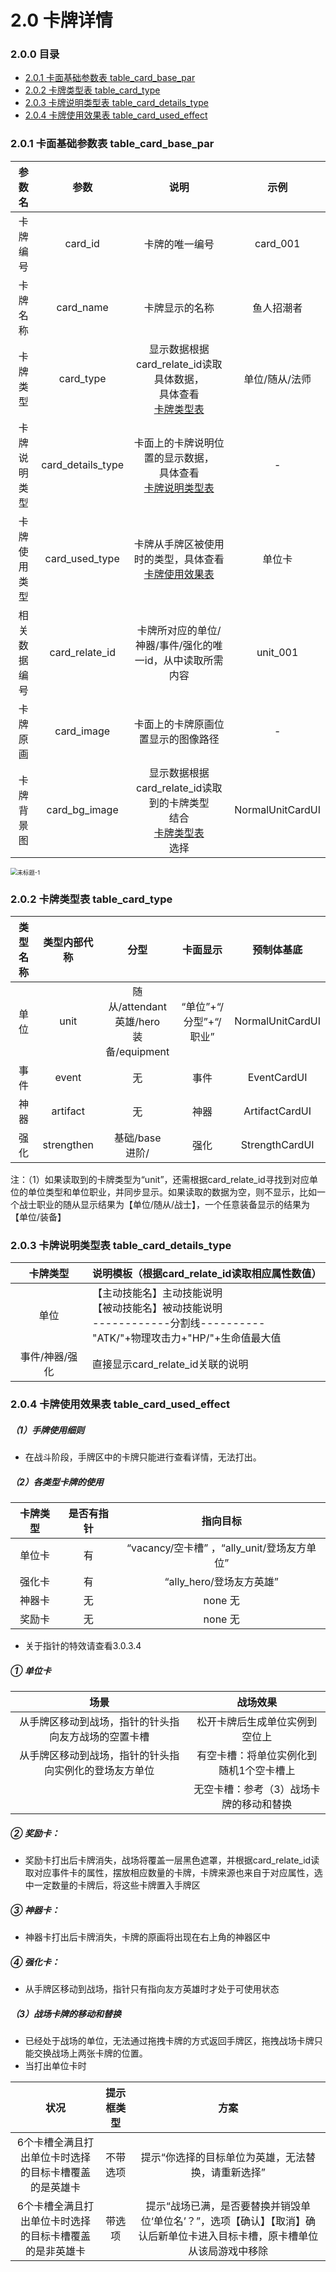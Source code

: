 # 2.0 卡牌详情

### 2.0.0 目录

- [<div>2.0.1 卡面基础参数表 table_card_base_par</div>](#201)
- [<div>2.0.2 卡牌类型表 table_card_type</div>](#202)
- [<div>2.0.3 卡牌说明类型表 table_card_details_type</div>](#203)
- [<div>2.0.4 卡牌使用效果表 table_card_used_effect</div>](#204)



### 2.0.1 卡面基础参数表 table_card_base_par<div id="201">

|    参数名    |       参数        |                             说明                             |       示例       |
| :----------: | :---------------: | :----------------------------------------------------------: | :--------------: |
|   卡牌编号   |      card_id      |                        卡牌的唯一编号                        |     card_001     |
|   卡牌名称   |     card_name     |                        卡牌显示的名称                        |    鱼人招潮者    |
|   卡牌类型   |     card_type     | 显示数据根据card_relate_id读取具体数据，<br />具体查看[<div>卡牌类型表</div>](#202) |  单位/随从/法师  |
| 卡牌说明类型 | card_details_type | 卡面上的卡牌说明位置的显示数据，<br />具体查看[<div>卡牌说明类型表</div>](#203) |        -         |
| 卡牌使用类型 |  card_used_type   | 卡牌从手牌区被使用时的类型，具体查看[<div>卡牌使用效果表</div>](#204) |      单位卡      |
| 相关数据编号 |  card_relate_id   |  卡牌所对应的单位/神器/事件/强化的唯一id，从中读取所需内容   |     unit_001     |
|   卡牌原画   |    card_image     |              卡面上的卡牌原画位置显示的图像路径              |        -         |
|  卡牌背景图  |   card_bg_image   | 显示数据根据card_relate_id读取到的卡牌类型<br />结合[<div>卡牌类型表</div>](#202)选择 | NormalUnitCardUI |

<img src="https://i.loli.net/2021/06/07/iBISZwpJKm1vO9H.png" alt="未标题-1" style="zoom: 67%;" />



### 2.0.2 卡牌类型表 table_card_type<div id="202">

| 类型名称 | 类型内部代称 |                        分型                         |        卡面显示        |    预制体基底    |
| :------: | :----------: | :-------------------------------------------------: | :--------------------: | :--------------: |
|   单位   |     unit     | 随从/attendant <br />英雄/hero <br />装备/equipment | “单位”+“/分型”+“/职业” | NormalUnitCardUI |
|   事件   |    event     |                         无                          |          事件          |   EventCardUI    |
|   神器   |   artifact   |                         无                          |          神器          |  ArtifactCardUI  |
|   强化   |  strengthen  |                基础/base<br />进阶/                 |          强化          |  StrengthCardUI  |

注：（1）如果读取到的卡牌类型为“unit”，还需根据card_relate_id寻找到对应单位的单位类型和单位职业，并同步显示。如果读取的数据为空，则不显示，比如一个战士职业的随从显示结果为【单位/随从/战士】，一个任意装备显示的结果为【单位/装备】



### 2.0.3 卡牌说明类型表 table_card_details_type<div id="203">

|    卡牌类型    | 说明模板（根据card_relate_id读取相应属性数值）               |
| :------------: | :----------------------------------------------------------- |
|      单位      | 【主动技能名】主动技能说明<br />【被动技能名】被动技能说明<br />------------分割线----------<br />"ATK/"+物理攻击力+"HP/"+生命值最大值 |
| 事件/神器/强化 | 直接显示card_relate_id关联的说明                             |



### 2.0.4 卡牌使用效果表 table_card_used_effect<div id="204">

##### （1）手牌使用细则

- 在战斗阶段，手牌区中的卡牌只能进行查看详情，无法打出。



##### （2）各类型卡牌的使用

| 卡牌类型 | 是否有指针 |                  指向目标                   |
| :------: | :--------: | :-----------------------------------------: |
|  单位卡  |     有     | “vacancy/空卡槽” ，“ally_unit/登场友方单位” |
|  强化卡  |     有     |          “ally_hero/登场友方英雄”           |
|  神器卡  |     无     |                   none 无                   |
|  奖励卡  |     无     |                   none 无                   |

- 关于指针的特效请查看3.0.3.4

##### ① 单位卡

|                          场景                          |                战场效果                 |
| :----------------------------------------------------: | :-------------------------------------: |
|  从手牌区移动到战场，指针的针头指向友方战场的空置卡槽  |     松开卡牌后生成单位实例到空位上      |
| 从手牌区移动到战场，指针的针头指向实例化的登场友方单位 | 有空卡槽：将单位实例化到随机1个空卡槽上 |
|                                                        | 无空卡槽：参考（3）战场卡牌的移动和替换 |

##### ② 奖励卡：

- 奖励卡打出后卡牌消失，战场将覆盖一层黑色遮罩，并根据card_relate_id读取对应事件卡的属性，摆放相应数量的卡牌，卡牌来源也来自于对应属性，选中一定数量的卡牌后，将这些卡牌置入手牌区

##### ③ 神器卡：

- 神器卡打出后卡牌消失，卡牌的原画将出现在右上角的神器区中

##### ④ 强化卡：

- 从手牌区移动到战场，指针只有指向友方英雄时才处于可使用状态



##### （3）战场卡牌的移动和替换

- 已经处于战场的单位，无法通过拖拽卡牌的方式返回手牌区，拖拽战场卡牌只能交换战场上两张卡牌的位置。
- 当打出单位卡时

|                          状况                           | 提示框类型 |                             方案                             |
| :-----------------------------------------------------: | :--------: | :----------------------------------------------------------: |
|  6个卡槽全满且打出单位卡时选择的目标卡槽覆盖的是英雄卡  |  不带选项  |      提示“你选择的目标单位为英雄，无法替换，请重新选择”      |
| 6个卡槽全满且打出单位卡时选择的目标卡槽覆盖的是非英雄卡 |   带选项   | 提示“战场已满，是否要替换并销毁单位‘单位名’？”，选项【确认】【取消】确认后新单位卡进入目标卡槽，原卡槽单位从该局游戏中移除 |

